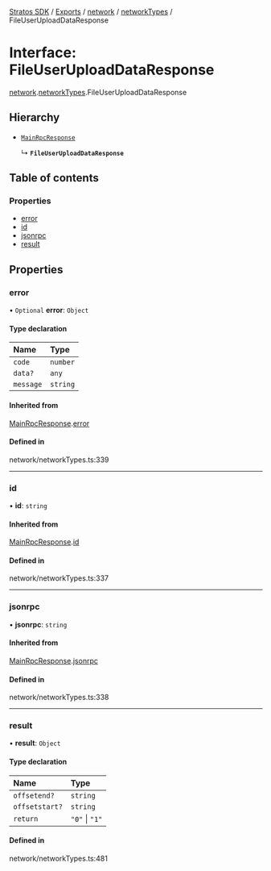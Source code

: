 [Stratos SDK](../README.md) / [Exports](../modules.md) / [network](../modules/network.md) / [networkTypes](../modules/network.networkTypes.md) / FileUserUploadDataResponse

# Interface: FileUserUploadDataResponse

[network](../modules/network.md).[networkTypes](../modules/network.networkTypes.md).FileUserUploadDataResponse

## Hierarchy

- [`MainRpcResponse`](network.networkTypes.MainRpcResponse.md)

  ↳ **`FileUserUploadDataResponse`**

## Table of contents

### Properties

- [error](network.networkTypes.FileUserUploadDataResponse.md#error)
- [id](network.networkTypes.FileUserUploadDataResponse.md#id)
- [jsonrpc](network.networkTypes.FileUserUploadDataResponse.md#jsonrpc)
- [result](network.networkTypes.FileUserUploadDataResponse.md#result)

## Properties

### error

• `Optional` **error**: `Object`

#### Type declaration

| Name | Type |
| :------ | :------ |
| `code` | `number` |
| `data?` | `any` |
| `message` | `string` |

#### Inherited from

[MainRpcResponse](network.networkTypes.MainRpcResponse.md).[error](network.networkTypes.MainRpcResponse.md#error)

#### Defined in

network/networkTypes.ts:339

___

### id

• **id**: `string`

#### Inherited from

[MainRpcResponse](network.networkTypes.MainRpcResponse.md).[id](network.networkTypes.MainRpcResponse.md#id)

#### Defined in

network/networkTypes.ts:337

___

### jsonrpc

• **jsonrpc**: `string`

#### Inherited from

[MainRpcResponse](network.networkTypes.MainRpcResponse.md).[jsonrpc](network.networkTypes.MainRpcResponse.md#jsonrpc)

#### Defined in

network/networkTypes.ts:338

___

### result

• **result**: `Object`

#### Type declaration

| Name | Type |
| :------ | :------ |
| `offsetend?` | `string` |
| `offsetstart?` | `string` |
| `return` | ``"0"`` \| ``"1"`` |

#### Defined in

network/networkTypes.ts:481
